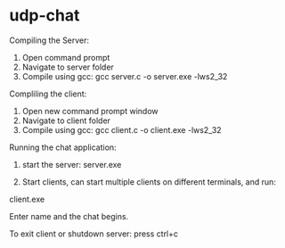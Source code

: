 # udp-chat

Compiling the Server:
1. Open command prompt
2. Navigate to  server folder
3. Compile using gcc: 
gcc server.c -o server.exe -lws2_32

Compliling the client:
1. Open new command prompt window
2. Navigate to client folder
3. Compile using gcc: 
gcc client.c -o client.exe -lws2_32

Running the chat application:
1. start the server: 
server.exe

2. Start clients, can start multiple clients on different terminals,
and run:

client.exe

Enter name and the chat begins.

To exit client or shutdown server:
press ctrl+c


